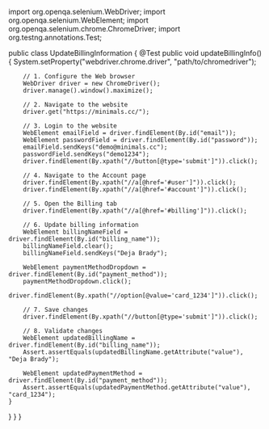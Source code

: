 
import org.openqa.selenium.WebDriver;
import org.openqa.selenium.WebElement;
import org.openqa.selenium.chrome.ChromeDriver;
import org.testng.annotations.Test;

public class UpdateBillingInformation {
    @Test
    public void updateBillingInfo() {
        System.setProperty("webdriver.chrome.driver", "path/to/chromedriver");

        // 1. Configure the Web browser
        WebDriver driver = new ChromeDriver();
        driver.manage().window().maximize();

        // 2. Navigate to the website
        driver.get("https://minimals.cc/");

        // 3. Login to the website
        WebElement emailField = driver.findElement(By.id("email"));
        WebElement passwordField = driver.findElement(By.id("password"));
        emailField.sendKeys("demo@minimals.cc");
        passwordField.sendKeys("demo1234");
        driver.findElement(By.xpath("//button[@type='submit']")).click();

        // 4. Navigate to the Account page
        driver.findElement(By.xpath("//a[@href='#user']")).click();
        driver.findElement(By.xpath("//a[@href='#account']")).click();

        // 5. Open the Billing tab
        driver.findElement(By.xpath("//a[@href='#billing']")).click();

        // 6. Update billing information
        WebElement billingNameField = driver.findElement(By.id("billing_name"));
        billingNameField.clear();
        billingNameField.sendKeys("Deja Brady");

        WebElement paymentMethodDropdown = driver.findElement(By.id("payment_method"));
        paymentMethodDropdown.click();
        driver.findElement(By.xpath("//option[@value='card_1234']")).click();

        // 7. Save changes
        driver.findElement(By.xpath("//button[@type='submit']")).click();

        // 8. Validate changes
        WebElement updatedBillingName = driver.findElement(By.id("billing_name"));
        Assert.assertEquals(updatedBillingName.getAttribute("value"), "Deja Brady");

        WebElement updatedPaymentMethod = driver.findElement(By.id("payment_method"));
        Assert.assertEquals(updatedPaymentMethod.getAttribute("value"), "card_1234");
    }
}
    }
}

